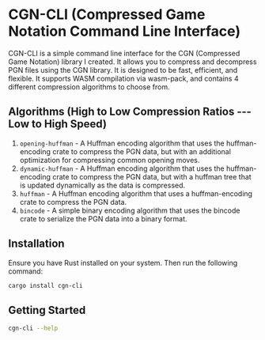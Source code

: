 # CGN-CLI (Compressed Game Notation Command Line Interface)

CGN-CLI is a simple command line interface for the CGN (Compressed Game Notation) library I created. It allows you to compress and decompress PGN files using the CGN library. It is designed to be fast, efficient, and flexible. It supports WASM compilation via wasm-pack, and contains 4 different compression algorithms to choose from.

## Algorithms (High to Low Compression Ratios --- Low to High Speed)
1) `opening-huffman` - A Huffman encoding algorithm that uses the huffman-encoding crate to compress the PGN data, but with an additional optimization for compressing common opening moves. 
2) `dynamic-huffman` - A Huffman encoding algorithm that uses the huffman-encoding crate to compress the PGN data, but with a huffman tree that is updated dynamically as the data is compressed.
3) `huffman` - A Huffman encoding algorithm that uses a huffman-encoding crate to compress the PGN data.
4) `bincode` - A simple binary encoding algorithm that uses the bincode crate to serialize the PGN data into a binary format.

## Installation
Ensure you have Rust installed on your system. Then run the following command:
```bash
cargo install cgn-cli
```

## Getting Started
```bash
cgn-cli --help
```